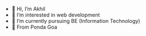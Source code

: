 - 👋 Hi, I’m Akhil
- 👀 I’m interested in web development
- 🌱 I’m currently pursuing BE (Information Technology)
- 💞️ From Ponda Goa

<!---
Akhil170500/Akhil170500 is a ✨ special ✨ repository because its `README.md` (this file) appears on your GitHub profile.
You can click the Preview link to take a look at your changes.
--->
